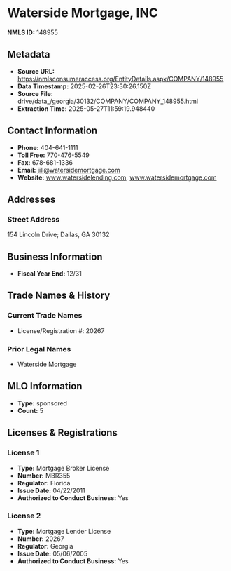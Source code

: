 # Waterside Mortgage, INC

**NMLS ID:** 148955

## Metadata
- **Source URL:** https://nmlsconsumeraccess.org/EntityDetails.aspx/COMPANY/148955
- **Data Timestamp:** 2025-02-26T23:30:26.150Z
- **Source File:** drive/data_/georgia/30132/COMPANY/COMPANY_148955.html
- **Extraction Time:** 2025-05-27T11:59:19.948440

## Contact Information
- **Phone:** 404-641-1111
- **Toll Free:** 770-476-5549
- **Fax:** 678-681-1336
- **Email:** jill@watersidemortgage.com
- **Website:** www.watersidelending.com, www.watersidemortgage.com

## Addresses
### Street Address
154 Lincoln Drive; Dallas, GA 30132

## Business Information
- **Fiscal Year End:** 12/31

## Trade Names & History
### Current Trade Names
- License/Registration #: 20267

### Prior Legal Names
- Waterside Mortgage

## MLO Information
- **Type:** sponsored
- **Count:** 5

## Licenses & Registrations

### License 1
- **Type:** Mortgage Broker License
- **Number:** MBR355
- **Regulator:** Florida
- **Issue Date:** 04/22/2011
- **Authorized to Conduct Business:** Yes

### License 2
- **Type:** Mortgage Lender License
- **Number:** 20267
- **Regulator:** Georgia
- **Issue Date:** 05/06/2005
- **Authorized to Conduct Business:** Yes
